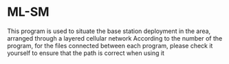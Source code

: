 # ML-SM
This program is used to situate the base station deployment in the area, arranged through a layered cellular network
According to the number of the program, for the files connected between each program, please check it yourself to ensure that the path is correct when using it
